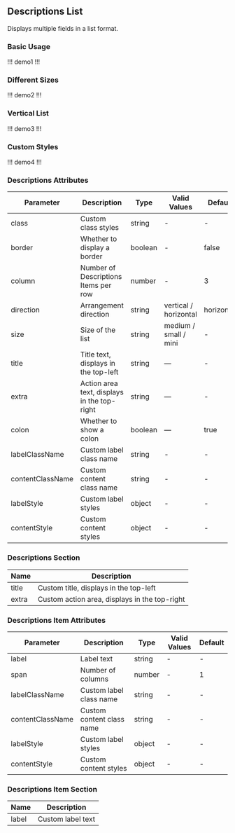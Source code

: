 ## Descriptions List  

Displays multiple fields in a list format.  

### Basic Usage  

!!! demo1 !!!  

### Different Sizes  

!!! demo2 !!!  

### Vertical List  

!!! demo3 !!!  

### Custom Styles  

!!! demo4 !!!  

### Descriptions Attributes  

| Parameter         | Description                          | Type    | Valid Values           | Default     |  
| ----------------- | ------------------------------------ | ------- | ---------------------- | ----------- |  
| class             | Custom class styles                  | string  | -                      | -           |  
| border            | Whether to display a border          | boolean | -                      | false       |  
| column            | Number of Descriptions Items per row | number  | -                      | 3           |  
| direction         | Arrangement direction                | string  | vertical / horizontal  | horizontal  |  
| size              | Size of the list                     | string  | medium / small / mini  | -           |  
| title             | Title text, displays in the top-left | string  | —                      | -           |  
| extra             | Action area text, displays in the top-right | string  | —                      | -           |  
| colon             | Whether to show a colon              | boolean | —                      | true        |  
| labelClassName    | Custom label class name              | string  | -                      | -           |  
| contentClassName  | Custom content class name            | string  | -                      | -           |  
| labelStyle        | Custom label styles                  | object  | -                      | -           |  
| contentStyle      | Custom content styles                | object  | -                      | -           |  

### Descriptions Section  

| Name   | Description                     |  
| ------ | ------------------------------- |  
| title  | Custom title, displays in the top-left |  
| extra  | Custom action area, displays in the top-right |  

### Descriptions Item Attributes  

| Parameter         | Description           | Type   | Valid Values | Default |  
| ----------------- | --------------------- | ------ | ------------ | ------- |  
| label             | Label text            | string | -            | -       |  
| span              | Number of columns     | number | -            | 1       |  
| labelClassName    | Custom label class name | string | -            | -       |  
| contentClassName  | Custom content class name | string | -            | -       |  
| labelStyle        | Custom label styles   | object | -            | -       |  
| contentStyle      | Custom content styles | object | -            | -       |  

### Descriptions Item Section  

| Name   | Description           |  
| ------ | --------------------- |  
| label  | Custom label text     |